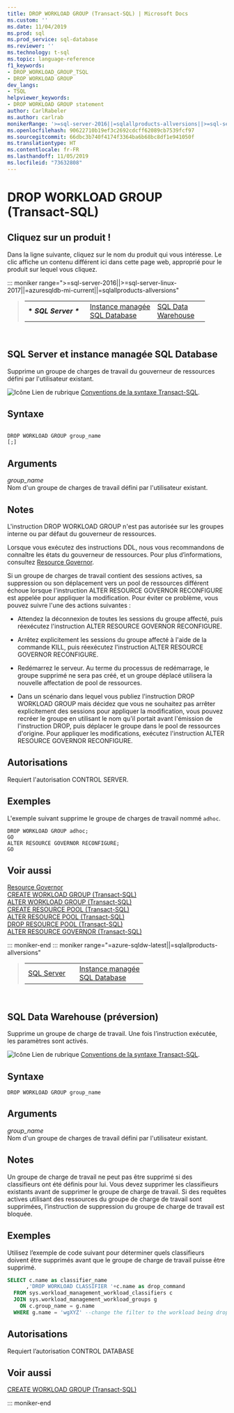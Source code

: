 ```yaml
---
title: DROP WORKLOAD GROUP (Transact-SQL) | Microsoft Docs
ms.custom: ''
ms.date: 11/04/2019
ms.prod: sql
ms.prod_service: sql-database
ms.reviewer: ''
ms.technology: t-sql
ms.topic: language-reference
f1_keywords:
- DROP_WORKLOAD_GROUP_TSQL
- DROP WORKLOAD GROUP
dev_langs:
- TSQL
helpviewer_keywords:
- DROP WORKLOAD GROUP statement
author: CarlRabeler
ms.author: carlrab
monikerRange: '>=sql-server-2016||=sqlallproducts-allversions||>=sql-server-linux-2017||=azure-sqldw-latest||=azuresqldb-mi-current'
ms.openlocfilehash: 90622710b19ef3c2692cdcff62089cb7539fcf97
ms.sourcegitcommit: 66dbc3b740f4174f3364ba6b68bc8df1e941050f
ms.translationtype: HT
ms.contentlocale: fr-FR
ms.lasthandoff: 11/05/2019
ms.locfileid: "73632808"
---
```

# <a name="drop-workload-group-transact-sql"></a>DROP WORKLOAD GROUP (Transact-SQL)

## <a name="click-a-product"></a>Cliquez sur un produit !

Dans la ligne suivante, cliquez sur le nom du produit qui vous intéresse. Le clic affiche un contenu différent ici dans cette page web, approprié pour le produit sur lequel vous cliquez.

::: moniker range=">=sql-server-2016||>=sql-server-linux-2017||=azuresqldb-mi-current||=sqlallproducts-allversions"

> |||||
> |---|---|---|---|
> |**\* _SQL Server \*_** &nbsp;|[Instance managée<br />SQL Database](drop-workload-group-transact-sql.md?view=azuresqldb-mi-current)|[SQL Data<br />Warehouse](drop-workload-group-transact-sql.md?view=azure-sqldw-latest)|

&nbsp;

## <a name="sql-server-and-sql-database-managed-instance"></a>SQL Server et instance managée SQL Database


  Supprime un groupe de charges de travail du gouverneur de ressources défini par l'utilisateur existant.  
  
 ![Icône Lien de rubrique](../../database-engine/configure-windows/media/topic-link.gif "Icône Lien de rubrique") [Conventions de la syntaxe Transact-SQL](../../t-sql/language-elements/transact-sql-syntax-conventions-transact-sql.md).  
  
## <a name="syntax"></a>Syntaxe  
  
```  
  
DROP WORKLOAD GROUP group_name  
[;]  
```  
  
## <a name="arguments"></a>Arguments  
 *group_name*  
 Nom d'un groupe de charges de travail défini par l'utilisateur existant.  
  
## <a name="remarks"></a>Notes  
 L'instruction DROP WORKLOAD GROUP n'est pas autorisée sur les groupes interne ou par défaut du gouverneur de ressources.  
  
 Lorsque vous exécutez des instructions DDL, nous vous recommandons de connaître les états du gouverneur de ressources. Pour plus d’informations, consultez [Resource Governor](../../relational-databases/resource-governor/resource-governor.md).  
  
 Si un groupe de charges de travail contient des sessions actives, sa suppression ou son déplacement vers un pool de ressources différent échoue lorsque l'instruction ALTER RESOURCE GOVERNOR RECONFIGURE est appelée pour appliquer la modification. Pour éviter ce problème, vous pouvez suivre l'une des actions suivantes :  
  
-   Attendez la déconnexion de toutes les sessions du groupe affecté, puis réexécutez l'instruction ALTER RESOURCE GOVERNOR RECONFIGURE.  
  
-   Arrêtez explicitement les sessions du groupe affecté à l'aide de la commande KILL, puis réexécutez l'instruction ALTER RESOURCE GOVERNOR RECONFIGURE.  
  
-   Redémarrez le serveur. Au terme du processus de redémarrage, le groupe supprimé ne sera pas créé, et un groupe déplacé utilisera la nouvelle affectation de pool de ressources.  
  
-   Dans un scénario dans lequel vous publiez l'instruction DROP WORKLOAD GROUP mais décidez que vous ne souhaitez pas arrêter explicitement des sessions pour appliquer la modification, vous pouvez recréer le groupe en utilisant le nom qu'il portait avant l'émission de l'instruction DROP, puis déplacer le groupe dans le pool de ressources d'origine. Pour appliquer les modifications, exécutez l'instruction ALTER RESOURCE GOVERNOR RECONFIGURE.  
  
## <a name="permissions"></a>Autorisations

 Requiert l'autorisation CONTROL SERVER.  
  
## <a name="examples"></a>Exemples

 L'exemple suivant supprime le groupe de charges de travail nommé `adhoc`.  
  
```  
DROP WORKLOAD GROUP adhoc;  
GO  
ALTER RESOURCE GOVERNOR RECONFIGURE;  
GO  
```  
  
## <a name="see-also"></a>Voir aussi  
 [Resource Governor](../../relational-databases/resource-governor/resource-governor.md)   
 [CREATE WORKLOAD GROUP &#40;Transact-SQL&#41;](../../t-sql/statements/create-workload-group-transact-sql.md)   
 [ALTER WORKLOAD GROUP &#40;Transact-SQL&#41;](../../t-sql/statements/alter-workload-group-transact-sql.md)   
 [CREATE RESOURCE POOL &#40;Transact-SQL&#41;](../../t-sql/statements/create-resource-pool-transact-sql.md)   
 [ALTER RESOURCE POOL &#40;Transact-SQL&#41;](../../t-sql/statements/alter-resource-pool-transact-sql.md)   
 [DROP RESOURCE POOL &#40;Transact-SQL&#41;](../../t-sql/statements/drop-resource-pool-transact-sql.md)   
 [ALTER RESOURCE GOVERNOR &#40;Transact-SQL&#41;](../../t-sql/statements/alter-resource-governor-transact-sql.md)  
  
::: moniker-end
::: moniker range="=azure-sqldw-latest||=sqlallproducts-allversions"

> ||||
> |---|---|---|
> |[SQL Server](drop-workload-group-transact-sql.md?view=sql-server-2017)||[Instance managée<br />SQL Database](drop-workload-group-transact-sql.md?view=azuresqldb-mi-current)||**_\* SQL Data<br />Warehouse \*_** &nbsp;||||

&nbsp;

## <a name="sql-data-warehouse-preview"></a>SQL Data Warehouse (préversion)

Supprime un groupe de charge de travail.  Une fois l’instruction exécutée, les paramètres sont activés.

 ![Icône Lien de rubrique](../../database-engine/configure-windows/media/topic-link.gif "Icône Lien de rubrique") [Conventions de la syntaxe Transact-SQL](../../t-sql/language-elements/transact-sql-syntax-conventions-transact-sql.md).

## <a name="syntax"></a>Syntaxe

```
DROP WORKLOAD GROUP group_name  
```

## <a name="arguments"></a>Arguments

 *group_name*  
 Nom d'un groupe de charges de travail défini par l'utilisateur existant.

## <a name="remarks"></a>Notes

Un groupe de charge de travail ne peut pas être supprimé si des classifieurs ont été définis pour lui.  Vous devez supprimer les classifieurs existants avant de supprimer le groupe de charge de travail.  Si des requêtes actives utilisant des ressources du groupe de charge de travail sont supprimées, l’instruction de suppression du groupe de charge de travail est bloquée.

## <a name="examples"></a>Exemples

Utilisez l’exemple de code suivant pour déterminer quels classifieurs doivent être supprimés avant que le groupe de charge de travail puisse être supprimé.

```sql
SELECT c.name as classifier_name
      ,'DROP WORKLOAD CLASSIFIER '+c.name as drop_command
  FROM sys.workload_management_workload_classifiers c
  JOIN sys.workload_management_workload_groups g
    ON c.group_name = g.name
  WHERE g.name = 'wgXYZ' --change the filter to the workload being dropped
```

## <a name="permissions"></a>Autorisations

Requiert l’autorisation CONTROL DATABASE

## <a name="see-also"></a>Voir aussi
 [CREATE WORKLOAD GROUP &#40;Transact-SQL&#41;](../../t-sql/statements/create-workload-group-transact-sql.md)   
 
::: moniker-end
